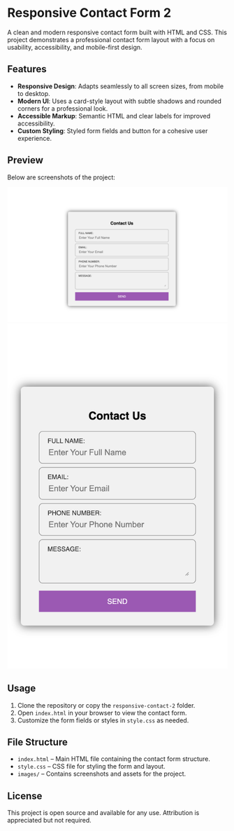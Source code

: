 # Responsive Contact Form 2

A clean and modern responsive contact form built with HTML and CSS. This project demonstrates a professional contact form layout with a focus on usability, accessibility, and mobile-first design.

## Features

- **Responsive Design**: Adapts seamlessly to all screen sizes, from mobile to desktop.
- **Modern UI**: Uses a card-style layout with subtle shadows and rounded corners for a professional look.
- **Accessible Markup**: Semantic HTML and clear labels for improved accessibility.
- **Custom Styling**: Styled form fields and button for a cohesive user experience.

## Preview

Below are screenshots of the project:

![Contact Form Screenshot 1](images/img-1.png)
![Contact Form Screenshot 2](images/img-2.png)

## Usage

1. Clone the repository or copy the `responsive-contact-2` folder.
2. Open `index.html` in your browser to view the contact form.
3. Customize the form fields or styles in `style.css` as needed.

## File Structure

- `index.html` – Main HTML file containing the contact form structure.
- `style.css` – CSS file for styling the form and layout.
- `images/` – Contains screenshots and assets for the project.

## License

This project is open source and available for any use. Attribution is appreciated but not required.
